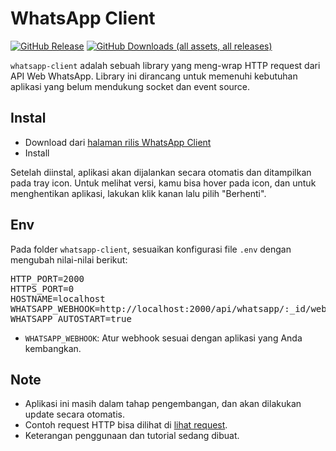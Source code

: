 # WhatsApp Client

[![GitHub Release](https://img.shields.io/github/v/release/ndiing/whatsapp-client)](https://github.com/ndiing/whatsapp-client/releases)
[![GitHub Downloads (all assets, all releases)](https://img.shields.io/github/downloads/ndiing/whatsapp-client/total)
](https://github.com/ndiing/whatsapp-client/releases)

`whatsapp-client` adalah sebuah library yang meng-wrap HTTP request dari API Web WhatsApp. Library ini dirancang untuk memenuhi kebutuhan aplikasi yang belum mendukung socket dan event source.

## Instal

- Download dari [halaman rilis WhatsApp Client](https://github.com/ndiing/whatsapp-client/releases)
- Install

Setelah diinstal, aplikasi akan dijalankan secara otomatis dan ditampilkan pada tray icon. Untuk melihat versi, kamu bisa hover pada icon, dan untuk menghentikan aplikasi, lakukan klik kanan lalu pilih "Berhenti".

## Env

Pada folder `whatsapp-client`, sesuaikan konfigurasi file `.env` dengan mengubah nilai-nilai berikut:

<pre>
HTTP_PORT=2000
HTTPS_PORT=0
HOSTNAME=localhost
WHATSAPP_WEBHOOK=http://localhost:2000/api/whatsapp/:_id/webhook
WHATSAPP_AUTOSTART=true
</pre>

- `WHATSAPP_WEBHOOK`: Atur webhook sesuai dengan aplikasi yang Anda kembangkan.

## Note

- Aplikasi ini masih dalam tahap pengembangan, dan akan dilakukan update secara otomatis.
- Contoh request HTTP bisa dilihat di [lihat request](./http/whatsapp.http).
- Keterangan penggunaan dan tutorial sedang dibuat.
